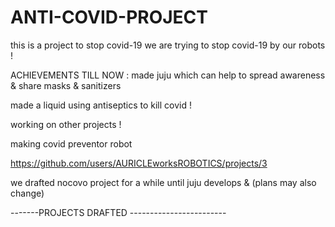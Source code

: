 # ANTI-COVID-PROJECT
this is a project to stop covid-19
we are trying to stop covid-19 by our  robots  !



ACHIEVEMENTS TILL NOW :
made juju which can help to spread awareness & share masks & sanitizers

made a liquid using antiseptics to kill covid !

working on other projects !

making covid preventor robot

https://github.com/users/AURICLEworksROBOTICS/projects/3

we drafted nocovo project for a while until juju develops & 
(plans may also change)

-------PROJECTS DRAFTED ------------------------




